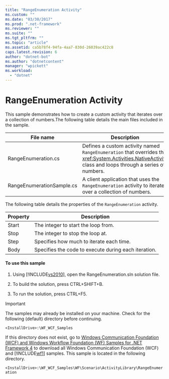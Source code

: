 ```yaml
---
title: "RangeEnumeration Activity"
ms.custom: ""
ms.date: "03/30/2017"
ms.prod: ".net-framework"
ms.reviewer: ""
ms.suite: ""
ms.tgt_pltfrm: ""
ms.topic: "article"
ms.assetid: ca5b78f4-94fa-4aa7-830d-26039ac422c8
caps.latest.revision: 6
author: "dotnet-bot"
ms.author: "dotnetcontent"
manager: "wpickett"
ms.workload: 
  - "dotnet"
---
```

# RangeEnumeration Activity
This sample demonstrates how to create a custom activity that iterates over a collection of numbers.The following table details the main files included in the sample.  
  
|File name|Description|  
|---------------|-----------------|  
|RangeEnumeration.cs|Defines a custom activity named `RangeEnumeration` that overrides the <xref:System.Activities.NativeActivity> class and loops through a series of numbers.|  
|RangeEnumerationSample.cs|A client application that uses the `RangeEnumeration` activity to iterate over a collection of numbers.|  
  
 The following table details the properties of the `RangeEnumeration` activity.  
  
|Property|Description|  
|--------------|-----------------|  
|Start|The integer to start the loop from.|  
|Stop|The integer to stop the loop at.|  
|Step|Specifies how much to iterate each time.|  
|Body|Specifies the code to execute during each iteration.|  
  
#### To use this sample  
  
1.  Using [!INCLUDE[vs2010](../../../../includes/vs2010-md.md)], open the RangeEnumeration.sln solution file.  
  
2.  To build the solution, press CTRL+SHIFT+B.  
  
3.  To run the solution, press CTRL+F5.  
  
> [!IMPORTANT]
>  The samples may already be installed on your machine. Check for the following (default) directory before continuing.  
>   
>  `<InstallDrive>:\WF_WCF_Samples`  
>   
>  If this directory does not exist, go to [Windows Communication Foundation (WCF) and Windows Workflow Foundation (WF) Samples for .NET Framework 4](http://go.microsoft.com/fwlink/?LinkId=150780) to download all Windows Communication Foundation (WCF) and [!INCLUDE[wf1](../../../../includes/wf1-md.md)] samples. This sample is located in the following directory.  
>   
>  `<InstallDrive>:\WF_WCF_Samples\WF\Scenario\ActivityLibrary\RangeEnumeration`